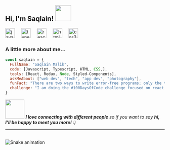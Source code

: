<h2> Hi, I'm  Saqlain! <img src="https://media.giphy.com/media/12oufCB0MyZ1Go/giphy.gif" width="50"></h2>

<div align="left">
  <img src="https://cdn.jsdelivr.net/gh/devicons/devicon/icons/javascript/javascript-original.svg" height="30" alt="javascript logo"  />
  <img width="12" />
  <img src="https://cdn.jsdelivr.net/gh/devicons/devicon/icons/typescript/typescript-original.svg" height="30" alt="typescript logo"  />
  <img width="12" />
  <img src="https://cdn.jsdelivr.net/gh/devicons/devicon/icons/react/react-original.svg" height="30" alt="react logo"  />
  <img width="12" />
  <img src="https://cdn.jsdelivr.net/gh/devicons/devicon/icons/html5/html5-original.svg" height="30" alt="html5 logo"  />
  <img width="12" />
  <img src="https://cdn.jsdelivr.net/gh/devicons/devicon/icons/css3/css3-original.svg" height="30" alt="css3 logo"  />
</div>

### A little more about me...  

```javascript
const saqlain = {
  FullName: "Saqlain Malik",
  code: [Javascript, Typescript, HTML, CSS,],
  tools: [React, Redux, Node, Styled-Components],
  askMeAbout: ["web dev", "tech", "app dev", "photography"],
  funFact: "There are two ways to write error-free programs; only the third one works",
  challenge: "I am doing the #100DaysOfCode challenge focused on react and typescript"
}
```

<img src="https://media.giphy.com/media/LnQjpWaON8nhr21vNW/giphy.gif" width="60"> <em><b>I love connecting with different people</b> so if you want to say <b>hi, I'll be happy to meet you more!</b> :)</em>

---


<br clear="both">

<img src="https://raw.githubusercontent.com/maurodesouza/maurodesouza/output/snake.svg" alt="Snake animation" />

###
